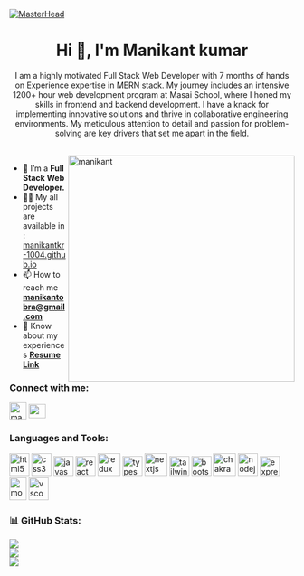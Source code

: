 [![MasterHead](https://i.imgur.com/IAknwGn.webp)](https://github.com/Manikantkr-1004)
<h1 align="center">Hi 👋, I'm Manikant kumar</h1> 

<p align="center">I am a highly motivated Full Stack Web Developer with 7 months of hands on Experience expertise in MERN stack. My journey includes an intensive 1200+ hour web development program at Masai School, where I honed my skills in frontend and backend development. I have a knack for implementing innovative solutions and thrive in collaborative engineering environments. My meticulous attention to detail and passion for problem-solving are key drivers that set me apart in the field.</p>
<br/>
<img align="right" alt="manikant" width="400" src="https://anuragbhardwaj.netlify.app/codingguy.gif"/>

- 🌱 I’m a **Full Stack Web Developer.**
- 🧑‍💻 My all projects are available in : [manikantkr-1004.github.io](https://manikantkr-1004.github.io)
- 📫 How to reach me **manikantobra@gmail.com**
- 📄 Know about my experiences **[Resume Link](https://drive.google.com/file/d/1GypJDDU8CqUEX9FQEpTNLlPWZuzKhUUC/view?usp=sharing)**


<h3 align="left">Connect with me:</h3>
<p align="left">
<a href="https://linkedin.com/in/manikantofficial2023" target="blank"><img align="center" src="https://cdn-icons-png.flaticon.com/512/174/174857.png" alt="manikantofficial2023" height="30" width="30" /></a> <a href="mailto:manikantobra@gmail.com" target="blank"><img align="center" src="https://mailmeteor.com/logos/assets/PNG/Gmail_Logo_256px.png" alt="manikantofficial2023" height="25" width="30" /></a>
</p>

<h3 align="left">Languages and Tools:</h3>
<p align="left">
  <img src="https://uxwing.com/wp-content/themes/uxwing/download/brands-and-social-media/html-icon.png" alt="html5" width="35" height="40" />
  <img src="https://uxwing.com/wp-content/themes/uxwing/download/brands-and-social-media/css-icon.png" alt="css3" width="35" height="40" />
  <img src="https://uxwing.com/wp-content/themes/uxwing/download/brands-and-social-media/javascript-programming-language-icon.png" alt="javascript" width="35" height="35" />
  <img src="https://uxwing.com/wp-content/themes/uxwing/download/brands-and-social-media/react-js-icon.png" alt="react" width="35" height="35" />
  <img src="https://uxwing.com/wp-content/themes/uxwing/download/brands-and-social-media/redux-icon.png" alt="redux" width="40" height="40" />
  <img src="https://uxwing.com/wp-content/themes/uxwing/download/brands-and-social-media/typescript-programming-language-icon.png" alt="typescript" width="35" height="35" />
  <img src="https://uxwing.com/wp-content/themes/uxwing/download/brands-and-social-media/nextjs-icon.png" alt="nextjs" width="40" height="40" />
  <img src="https://uxwing.com/wp-content/themes/uxwing/download/brands-and-social-media/tailwind-css-icon.png" alt="tailwind" width="35" height="35" />
  <img src="https://uxwing.com/wp-content/themes/uxwing/download/brands-and-social-media/bootstrap-5-logo-icon.png" alt="bootstrap" width="35" height="35" />
  <img src="https://img.icons8.com/?size=512&id=r9QJ0VFFrn7T&format=png" alt="chakra" width="40" height="40" />
  <img src="https://uxwing.com/wp-content/themes/uxwing/download/brands-and-social-media/node-js-icon.png" alt="nodejs" width="35" height="40" />
  <img src="https://uxwing.com/wp-content/themes/uxwing/download/brands-and-social-media/express-js-icon.png" alt="expressjs" width="35" height="35" />
  <img src="https://uxwing.com/wp-content/themes/uxwing/download/brands-and-social-media/mongodb-icon.png" alt="mongo" width="30" height="40" />
  <img src="https://uxwing.com/wp-content/themes/uxwing/download/brands-and-social-media/visual-studio-code-icon.png" alt="vscode" width="35" height="40" />
</p>

<h3 align="left">📊 GitHub Stats:</h3>

![](https://github-readme-stats.vercel.app/api?username=Manikantkr-1004&theme=default&hide_border=false&include_all_commits=false&count_private=false)<br/>
![](https://github-readme-streak-stats.herokuapp.com/?user=Manikantkr-1004&theme=default&hide_border=false)<br/>
![](https://github-readme-stats.vercel.app/api/top-langs/?username=Manikantkr-1004&theme=default&hide_border=false&include_all_commits=false&count_private=false&layout=compact)

